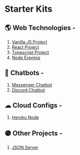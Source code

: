 # Starter Kits


## 🌎 Web Technologies  - 

1. [Vanilla JS Project](https://github.com/TriptoAfsin/vanilla-js-project)
2. [React Project](https://github.com/TriptoAfsin/react-app)
3. [Typescript Project](https://github.com/TriptoAfsin/typescript-project)
4. [Node Express](https://github.com/TriptoAfsin/node-express)


## 🤖 Chatbots  - 

1. [Messenger Chatbot](https://github.com/TriptoAfsin/messenger-node-chatbot)
2. [Discord Chatbot]()

## ☁ Cloud Configs  - 
1. [Heroku Node]()

## 🟣 Other Projects - 
1. [JSON Server](https://github.com/TriptoAfsin/json-server-boilerplate)